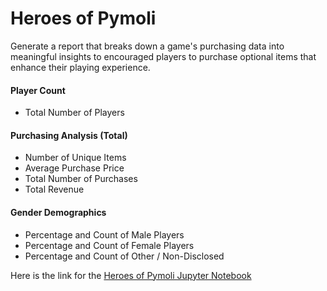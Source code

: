 # Heroes of Pymoli
Generate a report that breaks down a game's purchasing data into meaningful insights to encouraged players to purchase optional items that enhance their playing experience.

#### Player Count
- Total Number of Players
#### Purchasing Analysis (Total)
- Number of Unique Items
- Average Purchase Price
- Total Number of Purchases
- Total Revenue
#### Gender Demographics
- Percentage and Count of Male Players
- Percentage and Count of Female Players
- Percentage and Count of Other / Non-Disclosed

Here is the link for the [Heroes of Pymoli Jupyter Notebook](/HeroesOfPymoli/HeroesOfPymoli_starter.ipynb)
